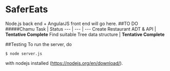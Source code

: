 # SaferEats
Node.js back end + AngularJS front end will go here.
##TO DO
#####Chamu
Task | Status
--- | --- | ---
Create Restaurant ADT & API | **Tentative Complete**
Find suitable Tree data structure | **Tentative Complete**

##Testing
To run the server, do
```
$ node server.js
```
with nodejs installed (<https://nodejs.org/en/download/>).

